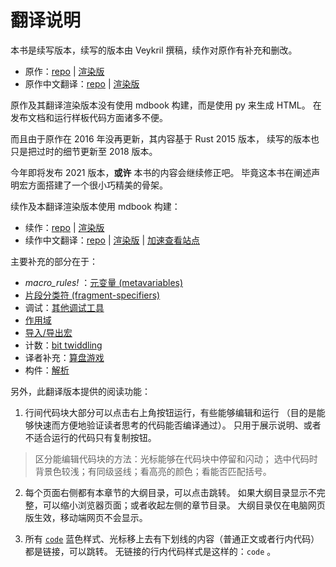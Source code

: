 # 翻译说明

本书是续写版本，续写的版本由 Veykril 撰稿，续作对原作有补充和删改。

- 原作：[repo](https://github.com/DanielKeep/tlborm) | [渲染版](https://danielkeep.github.io/tlborm/)
- 原作中文翻译：[repo](https://github.com/DaseinPhaos/tlborm) | [渲染版](https://www.bookstack.cn/read/DaseinPhaos-tlborm-chinese/README.md)

原作及其翻译渲染版本没有使用 mdbook 构建，而是使用 py 来生成 HTML。
在发布文档和运行样板代码方面诸多不便。

而且由于原作在 2016 年没再更新，其内容基于 Rust 2015 版本，
续写的版本也只是把过时的细节更新至 2018 版本。

今年即将发布 2021 版本，**或许** 本书的内容会继续修正吧。
毕竟这本书在阐述声明宏方面搭建了一个很小巧精美的骨架。

续作及本翻译渲染版本使用 mdbook 构建：
- 续作：[repo](https://github.com/veykril/tlborm) | [渲染版](https://veykril.github.io/tlborm/)
- 续作中文翻译：[repo](https://github.com/zjp-CN/tlborm) | [渲染版](https://zjp-cn.github.io/tlborm) | [加速查看站点](http://129.28.186.100/tlborm)

主要补充的部分在于：

- *macro_rules!* ：[元变量 (metavariables)](./macros/macro_rules.html#元变量-metavariables)
- [片段分类符 (fragment-specifiers)](./macros/minutiae/fragment-specifiers.html)
- 调试：[其他调试工具](./macros/minutiae/debugging.html#其他调试工具)
- [作用域](./macros/minutiae/scoping.md)
- [导入/导出宏](./macros/minutiae/import-export.md)
- 计数：[bit twiddling](./building-blocks/counting.md#bit-twiddling)
- 译者补充：[算盘游戏](./building-blocks/abacus-counting.md#算盘游戏)
- 构件：[解析](./building-blocks/parsing.md)


另外，此翻译版本提供的阅读功能：
1. 行间代码块大部分可以点击右上角按钮运行，有些能够编辑和运行
（目的是能够快速而方便地验证读者思考的代码能否编译通过）。
只用于展示说明、或者不适合运行的代码只有复制按钮。
> 区分能编辑代码块的方法：光标能够在代码块中停留和闪动；
选中代码时背景色较浅；有同级竖线；看高亮的颜色；看能否匹配括号。

2. 每个页面右侧都有本章节的大纲目录，可以点击跳转。
如果大纲目录显示不完整，可以缩小浏览器页面；或者收起左侧的章节目录。
大纲目录仅在电脑网页版生效，移动端网页不会显示。

3. 所有 [`code`](#) 蓝色样式、光标移上去有下划线的内容（普通正文或者行内代码）都是链接，可以跳转。
无链接的行内代码样式是这样的：`code` 。
